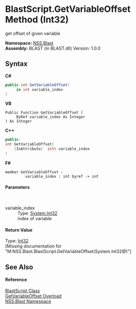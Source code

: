 # BlastScript.GetVariableOffset Method (Int32)
 

get offset of given variable

**Namespace:**&nbsp;<a href="88b55311-4a89-0894-e27a-e157e443c7f7">NSS.Blast</a><br />**Assembly:**&nbsp;BLAST (in BLAST.dll) Version: 1.0.0

## Syntax

**C#**<br />
``` C#
public int GetVariableOffset(
	 in int variable_index
)
```

**VB**<br />
``` VB
Public Function GetVariableOffset ( 
	 ByRef variable_index As Integer
) As Integer
```

**C++**<br />
``` C++
public:
int GetVariableOffset(
	[InAttribute]  int% variable_index
)
```

**F#**<br />
``` F#
member GetVariableOffset : 
         variable_index : int byref -> int 

```


#### Parameters
&nbsp;<dl><dt>variable_index</dt><dd>Type: <a href="https://docs.microsoft.com/dotnet/api/system.int32" target="_blank" rel="noopener noreferrer">System.Int32</a><br />index of variable</dd></dl>

#### Return Value
Type: <a href="https://docs.microsoft.com/dotnet/api/system.int32" target="_blank" rel="noopener noreferrer">Int32</a><br />\[Missing <returns> documentation for "M:NSS.Blast.BlastScript.GetVariableOffset(System.Int32@)"\]

## See Also


#### Reference
<a href="701ebde6-515e-1fd5-a11a-526716112a12">BlastScript Class</a><br /><a href="a72bef2a-7370-f7ec-c765-552bc271d693">GetVariableOffset Overload</a><br /><a href="88b55311-4a89-0894-e27a-e157e443c7f7">NSS.Blast Namespace</a><br />